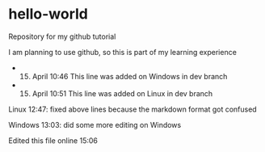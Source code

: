 # hello-world
Repository for my github tutorial

I am planning to use github, so this is part of my learning experience

* 15. April 10:46  This line was added on Windows in dev branch  
* 15. April 10:51  This line was added on Linux in dev branch

Linux 12:47: fixed above lines because the markdown format got confused

Windows 13:03: did some more editing on Windows 

Edited this file online 15:06
